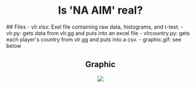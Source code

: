 <h1 align="center"> Is 'NA AIM' real?
</h1>
## Files
- vlr.xlsx: Exel file containing raw data, histograms, and t-test.
- vlr.py: gets data from vlr.gg and puts into an excel file
- vlrcountry.py: gets each player's country from vlr.gg and puts into a csv.
- graphic.gif: see below

<h2 align="center">
Graphic
</h2>
<p align="center">
<img src="https://github.com/kxmii/VLR-Aim-Analysis/blob/main/graphics.gif">
</p>

